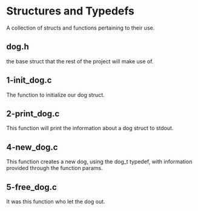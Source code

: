 # Structures and Typedefs
A collection of structs and functions pertaining to their use.

## dog.h
the base struct that the rest of the project will make use of.

## 1-init_dog.c
The function to initialize our dog struct.

## 2-print_dog.c
This function will print the information about a dog struct to stdout.

## 4-new_dog.c
This function creates a new dog, using the dog_t typedef, with
information provided through the function params.

## 5-free_dog.c
It was this function who let the dog out.